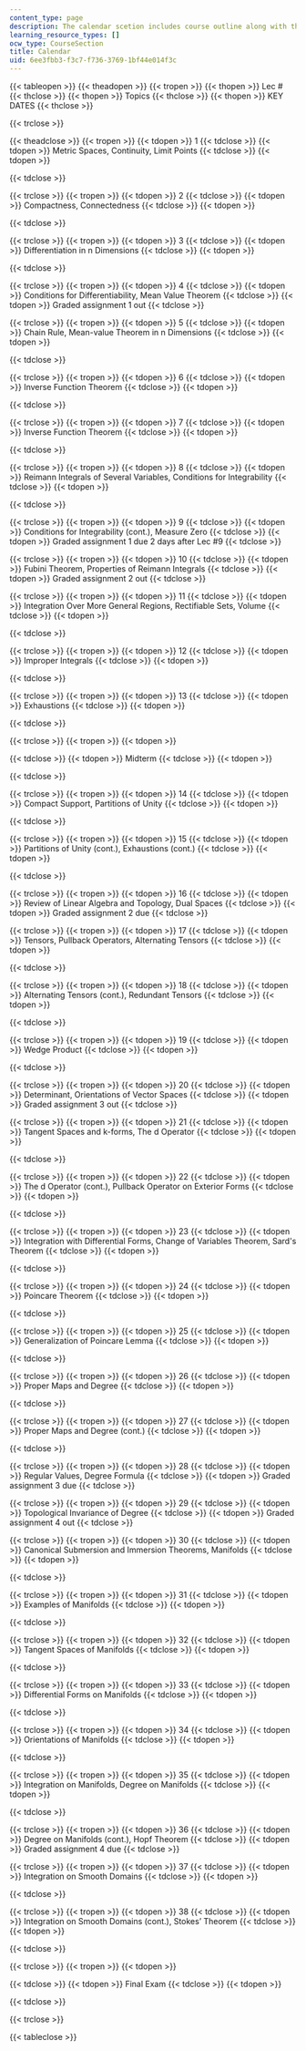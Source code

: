```yaml
---
content_type: page
description: The calendar scetion includes course outline along with the key dates.
learning_resource_types: []
ocw_type: CourseSection
title: Calendar
uid: 6ee3fbb3-f3c7-f736-3769-1bf44e014f3c
---
```


{{< tableopen >}}
{{< theadopen >}}
{{< tropen >}}
{{< thopen >}}
Lec #
{{< thclose >}}
{{< thopen >}}
Topics
{{< thclose >}}
{{< thopen >}}
KEY DATES
{{< thclose >}}

{{< trclose >}}

{{< theadclose >}}
{{< tropen >}}
{{< tdopen >}}
1
{{< tdclose >}}
{{< tdopen >}}
Metric Spaces, Continuity, Limit Points
{{< tdclose >}}
{{< tdopen >}}

{{< tdclose >}}

{{< trclose >}}
{{< tropen >}}
{{< tdopen >}}
2
{{< tdclose >}}
{{< tdopen >}}
Compactness, Connectedness
{{< tdclose >}}
{{< tdopen >}}

{{< tdclose >}}

{{< trclose >}}
{{< tropen >}}
{{< tdopen >}}
3
{{< tdclose >}}
{{< tdopen >}}
Differentiation in n Dimensions
{{< tdclose >}}
{{< tdopen >}}

{{< tdclose >}}

{{< trclose >}}
{{< tropen >}}
{{< tdopen >}}
4
{{< tdclose >}}
{{< tdopen >}}
Conditions for Differentiability, Mean Value Theorem
{{< tdclose >}}
{{< tdopen >}}
Graded assignment 1 out
{{< tdclose >}}

{{< trclose >}}
{{< tropen >}}
{{< tdopen >}}
5
{{< tdclose >}}
{{< tdopen >}}
Chain Rule, Mean-value Theorem in n Dimensions
{{< tdclose >}}
{{< tdopen >}}

{{< tdclose >}}

{{< trclose >}}
{{< tropen >}}
{{< tdopen >}}
6
{{< tdclose >}}
{{< tdopen >}}
Inverse Function Theorem
{{< tdclose >}}
{{< tdopen >}}

{{< tdclose >}}

{{< trclose >}}
{{< tropen >}}
{{< tdopen >}}
7
{{< tdclose >}}
{{< tdopen >}}
Inverse Function Theorem
{{< tdclose >}}
{{< tdopen >}}

{{< tdclose >}}

{{< trclose >}}
{{< tropen >}}
{{< tdopen >}}
8
{{< tdclose >}}
{{< tdopen >}}
Reimann Integrals of Several Variables, Conditions for Integrability
{{< tdclose >}}
{{< tdopen >}}

{{< tdclose >}}

{{< trclose >}}
{{< tropen >}}
{{< tdopen >}}
9
{{< tdclose >}}
{{< tdopen >}}
Conditions for Integrability (cont.), Measure Zero
{{< tdclose >}}
{{< tdopen >}}
Graded assignment 1 due 2 days after Lec #9
{{< tdclose >}}

{{< trclose >}}
{{< tropen >}}
{{< tdopen >}}
10
{{< tdclose >}}
{{< tdopen >}}
Fubini Theorem, Properties of Reimann Integrals
{{< tdclose >}}
{{< tdopen >}}
Graded assignment 2 out
{{< tdclose >}}

{{< trclose >}}
{{< tropen >}}
{{< tdopen >}}
11
{{< tdclose >}}
{{< tdopen >}}
Integration Over More General Regions, Rectifiable Sets, Volume
{{< tdclose >}}
{{< tdopen >}}

{{< tdclose >}}

{{< trclose >}}
{{< tropen >}}
{{< tdopen >}}
12
{{< tdclose >}}
{{< tdopen >}}
Improper Integrals
{{< tdclose >}}
{{< tdopen >}}

{{< tdclose >}}

{{< trclose >}}
{{< tropen >}}
{{< tdopen >}}
13
{{< tdclose >}}
{{< tdopen >}}
Exhaustions
{{< tdclose >}}
{{< tdopen >}}

{{< tdclose >}}

{{< trclose >}}
{{< tropen >}}
{{< tdopen >}}

{{< tdclose >}}
{{< tdopen >}}
Midterm
{{< tdclose >}}
{{< tdopen >}}

{{< tdclose >}}

{{< trclose >}}
{{< tropen >}}
{{< tdopen >}}
14
{{< tdclose >}}
{{< tdopen >}}
Compact Support, Partitions of Unity
{{< tdclose >}}
{{< tdopen >}}

{{< tdclose >}}

{{< trclose >}}
{{< tropen >}}
{{< tdopen >}}
15
{{< tdclose >}}
{{< tdopen >}}
Partitions of Unity (cont.), Exhaustions (cont.)
{{< tdclose >}}
{{< tdopen >}}

{{< tdclose >}}

{{< trclose >}}
{{< tropen >}}
{{< tdopen >}}
16
{{< tdclose >}}
{{< tdopen >}}
Review of Linear Algebra and Topology, Dual Spaces
{{< tdclose >}}
{{< tdopen >}}
Graded assignment 2 due
{{< tdclose >}}

{{< trclose >}}
{{< tropen >}}
{{< tdopen >}}
17
{{< tdclose >}}
{{< tdopen >}}
Tensors, Pullback Operators, Alternating Tensors
{{< tdclose >}}
{{< tdopen >}}

{{< tdclose >}}

{{< trclose >}}
{{< tropen >}}
{{< tdopen >}}
18
{{< tdclose >}}
{{< tdopen >}}
Alternating Tensors (cont.), Redundant Tensors
{{< tdclose >}}
{{< tdopen >}}

{{< tdclose >}}

{{< trclose >}}
{{< tropen >}}
{{< tdopen >}}
19
{{< tdclose >}}
{{< tdopen >}}
Wedge Product
{{< tdclose >}}
{{< tdopen >}}

{{< tdclose >}}

{{< trclose >}}
{{< tropen >}}
{{< tdopen >}}
20
{{< tdclose >}}
{{< tdopen >}}
Determinant, Orientations of Vector Spaces
{{< tdclose >}}
{{< tdopen >}}
Graded assignment 3 out
{{< tdclose >}}

{{< trclose >}}
{{< tropen >}}
{{< tdopen >}}
21
{{< tdclose >}}
{{< tdopen >}}
Tangent Spaces and k-forms, The d Operator
{{< tdclose >}}
{{< tdopen >}}

{{< tdclose >}}

{{< trclose >}}
{{< tropen >}}
{{< tdopen >}}
22
{{< tdclose >}}
{{< tdopen >}}
The d Operator (cont.), Pullback Operator on Exterior Forms
{{< tdclose >}}
{{< tdopen >}}

{{< tdclose >}}

{{< trclose >}}
{{< tropen >}}
{{< tdopen >}}
23
{{< tdclose >}}
{{< tdopen >}}
Integration with Differential Forms, Change of Variables Theorem, Sard's Theorem
{{< tdclose >}}
{{< tdopen >}}

{{< tdclose >}}

{{< trclose >}}
{{< tropen >}}
{{< tdopen >}}
24
{{< tdclose >}}
{{< tdopen >}}
Poincare Theorem
{{< tdclose >}}
{{< tdopen >}}

{{< tdclose >}}

{{< trclose >}}
{{< tropen >}}
{{< tdopen >}}
25
{{< tdclose >}}
{{< tdopen >}}
Generalization of Poincare Lemma
{{< tdclose >}}
{{< tdopen >}}

{{< tdclose >}}

{{< trclose >}}
{{< tropen >}}
{{< tdopen >}}
26
{{< tdclose >}}
{{< tdopen >}}
Proper Maps and Degree
{{< tdclose >}}
{{< tdopen >}}

{{< tdclose >}}

{{< trclose >}}
{{< tropen >}}
{{< tdopen >}}
27
{{< tdclose >}}
{{< tdopen >}}
Proper Maps and Degree (cont.)
{{< tdclose >}}
{{< tdopen >}}

{{< tdclose >}}

{{< trclose >}}
{{< tropen >}}
{{< tdopen >}}
28
{{< tdclose >}}
{{< tdopen >}}
Regular Values, Degree Formula
{{< tdclose >}}
{{< tdopen >}}
Graded assignment 3 due
{{< tdclose >}}

{{< trclose >}}
{{< tropen >}}
{{< tdopen >}}
29
{{< tdclose >}}
{{< tdopen >}}
Topological Invariance of Degree
{{< tdclose >}}
{{< tdopen >}}
Graded assignment 4 out
{{< tdclose >}}

{{< trclose >}}
{{< tropen >}}
{{< tdopen >}}
30
{{< tdclose >}}
{{< tdopen >}}
Canonical Submersion and Immersion Theorems, Manifolds
{{< tdclose >}}
{{< tdopen >}}

{{< tdclose >}}

{{< trclose >}}
{{< tropen >}}
{{< tdopen >}}
31
{{< tdclose >}}
{{< tdopen >}}
Examples of Manifolds
{{< tdclose >}}
{{< tdopen >}}

{{< tdclose >}}

{{< trclose >}}
{{< tropen >}}
{{< tdopen >}}
32
{{< tdclose >}}
{{< tdopen >}}
Tangent Spaces of Manifolds
{{< tdclose >}}
{{< tdopen >}}

{{< tdclose >}}

{{< trclose >}}
{{< tropen >}}
{{< tdopen >}}
33
{{< tdclose >}}
{{< tdopen >}}
Differential Forms on Manifolds
{{< tdclose >}}
{{< tdopen >}}

{{< tdclose >}}

{{< trclose >}}
{{< tropen >}}
{{< tdopen >}}
34
{{< tdclose >}}
{{< tdopen >}}
Orientations of Manifolds
{{< tdclose >}}
{{< tdopen >}}

{{< tdclose >}}

{{< trclose >}}
{{< tropen >}}
{{< tdopen >}}
35
{{< tdclose >}}
{{< tdopen >}}
Integration on Manifolds, Degree on Manifolds
{{< tdclose >}}
{{< tdopen >}}

{{< tdclose >}}

{{< trclose >}}
{{< tropen >}}
{{< tdopen >}}
36
{{< tdclose >}}
{{< tdopen >}}
Degree on Manifolds (cont.), Hopf Theorem
{{< tdclose >}}
{{< tdopen >}}
Graded assignment 4 due
{{< tdclose >}}

{{< trclose >}}
{{< tropen >}}
{{< tdopen >}}
37
{{< tdclose >}}
{{< tdopen >}}
Integration on Smooth Domains
{{< tdclose >}}
{{< tdopen >}}

{{< tdclose >}}

{{< trclose >}}
{{< tropen >}}
{{< tdopen >}}
38
{{< tdclose >}}
{{< tdopen >}}
Integration on Smooth Domains (cont.), Stokes’ Theorem
{{< tdclose >}}
{{< tdopen >}}

{{< tdclose >}}

{{< trclose >}}
{{< tropen >}}
{{< tdopen >}}

{{< tdclose >}}
{{< tdopen >}}
Final Exam
{{< tdclose >}}
{{< tdopen >}}

{{< tdclose >}}

{{< trclose >}}

{{< tableclose >}}